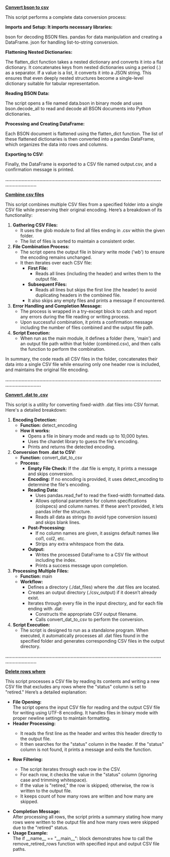 <a href="https://github.com/deejayhighbee/python-csv-convert-tools/blob/main/bson_convert.py"><strong>Convert bson to csv</strong></a>

This script performs a complete data conversion process:

<strong>Imports and Setup: It imports necessary libraries:</strong>

bson for decoding BSON files. pandas for data manipulation and creating a DataFrame. json for handling list-to-string conversion.

<strong>Flattening Nested Dictionaries:</strong>

The flatten_dict function takes a nested dictionary and converts it into a flat dictionary. It concatenates keys from nested dictionaries using a period (.) as a separator. If a value is a list, it converts it into a JSON string. This ensures that even deeply nested structures become a single-level dictionary suitable for tabular representation.

<strong>Reading BSON Data:</strong>

The script opens a file named data.bson in binary mode and uses bson.decode_all to read and decode all BSON documents into Python dictionaries.

<strong>Processing and Creating DataFrame:</strong>

Each BSON document is flattened using the flatten_dict function. The list of these flattened dictionaries is then converted into a pandas DataFrame, which organizes the data into rows and columns.

<strong>Exporting to CSV:</strong>

Finally, the DataFrame is exported to a CSV file named output.csv, and a confirmation message is printed.

<strong>………………………………………………………………………………………………………………</strong>

<a href="https://github.com/deejayhighbee/python-csv-convert-tools/blob/main/combine_csv.py"><strong>Combine csv files</strong></a>

This script combines multiple CSV files from a specified folder into a single CSV file while preserving their original encoding. Here’s a breakdown of its functionality:
<ol>
 	<li><strong>Gathering CSV Files:</strong>
<ul>
 	<li>It uses the glob module to find all files ending in .csv within the given folder.</li>
 	<li>The list of files is sorted to maintain a consistent order.</li>
</ul>
</li>
 	<li><strong>File Combination Process:</strong>
<ul>
 	<li>The script opens the output file in binary write mode ('wb') to ensure the encoding remains unchanged.</li>
 	<li>It then iterates over each CSV file:
<ul>
 	<li><strong>First File:</strong>
<ul>
 	<li>Reads all lines (including the header) and writes them to the output file.</li>
</ul>
</li>
 	<li><strong>Subsequent Files:</strong>
<ul>
 	<li>Reads all lines but skips the first line (the header) to avoid duplicating headers in the combined file.</li>
</ul>
</li>
 	<li>It also skips any empty files and prints a message if encountered.</li>
</ul>
</li>
</ul>
</li>
 	<li><strong>Error Handling and Completion Message:</strong>
<ul>
 	<li>The process is wrapped in a try-except block to catch and report any errors during the file reading or writing process.</li>
 	<li>Upon successful combination, it prints a confirmation message including the number of files combined and the output file path.</li>
</ul>
</li>
 	<li><strong>Script Execution:</strong>
<ul>
 	<li>When run as the main module, it defines a folder (here, 'main') and an output file path within that folder (combined.csv), and then calls the function to perform the combination.</li>
</ul>
</li>
</ol>
In summary, the code reads all CSV files in the folder, concatenates their data into a single CSV file while ensuring only one header row is included, and maintains the original file encoding.

<strong>…………………………………………………………………………………………………………………</strong>

<a href="https://github.com/deejayhighbee/python-csv-convert-tools/blob/main/dat_to_csv.py"><strong>Convert .dat to .csv</strong></a>

This script is a utility for converting fixed-width .dat files into CSV format. Here's a detailed breakdown:
<ol>
 	<li><strong>Encoding Detection:</strong>
<ul>
 	<li><strong>Function:</strong> detect_encoding</li>
 	<li><strong>How it works:</strong>
<ul>
 	<li>Opens a file in binary mode and reads up to 10,000 bytes.</li>
 	<li>Uses the chardet library to guess the file's encoding.</li>
 	<li>Prints and returns the detected encoding.</li>
</ul>
</li>
</ul>
</li>
 	<li><strong>Conversion from .dat to CSV:</strong>
<ul>
 	<li><strong>Function:</strong> convert_dat_to_csv</li>
 	<li><strong>Process:</strong>
<ul>
 	<li><strong>Empty File Check:</strong> If the .dat file is empty, it prints a message and skips conversion.</li>
 	<li><strong>Encoding:</strong> If no encoding is provided, it uses detect_encoding to determine the file's encoding.</li>
 	<li><strong>Reading Data:</strong>
<ul>
 	<li>Uses pandas.read_fwf to read the fixed-width formatted data.</li>
 	<li>Allows optional parameters for column specifications (colspecs) and column names. If these aren’t provided, it lets pandas infer the structure.</li>
 	<li>Reads all data as strings (to avoid type conversion issues) and skips blank lines.</li>
</ul>
</li>
 	<li><strong>Post-Processing:</strong>
<ul>
 	<li>If no column names are given, it assigns default names like col1, col2, etc.</li>
 	<li>Strips any extra whitespace from the data.</li>
</ul>
</li>
 	<li><strong>Output:</strong>
<ul>
 	<li>Writes the processed DataFrame to a CSV file without including the index.</li>
 	<li>Prints a success message upon completion.</li>
</ul>
</li>
</ul>
</li>
</ul>
</li>
 	<li><strong>Processing Multiple Files:</strong>
<ul>
 	<li><strong>Function:</strong> main</li>
 	<li><strong>Workflow:</strong>
<ul>
 	<li>Defines a directory (./dat_files) where the .dat files are located.</li>
 	<li>Creates an output directory (./csv_output) if it doesn’t already exist.</li>
 	<li>Iterates through every file in the input directory, and for each file ending with .dat:
<ul>
 	<li>Constructs the appropriate CSV output filename.</li>
 	<li>Calls convert_dat_to_csv to perform the conversion.</li>
</ul>
</li>
</ul>
</li>
</ul>
</li>
 	<li><strong>Script Execution:</strong>
<ul>
 	<li>The script is designed to run as a standalone program. When executed, it automatically processes all .dat files found in the specified folder and generates corresponding CSV files in the output directory.</li>
</ul>
</li>
</ol>
<strong>………………………………………………………………………………………………………………</strong>

<a href="https://github.com/deejayhighbee/python-csv-convert-tools/blob/main/delete_rows_where.py"><strong>Delete rows where</strong></a>

This script processes a CSV file by reading its contents and writing a new CSV file that excludes any rows where the "status" column is set to "retired." Here’s a detailed explanation:
<ul>
 	<li data-start="188" data-end="400"><strong data-start="188" data-end="205">File Opening:</strong><br data-start="205" data-end="208" />The script opens the input CSV file for reading and the output CSV file for writing using UTF-8 encoding. It handles files in binary mode with proper newline settings to maintain formatting.</li>
 	<li data-start="404" data-end="428"><strong data-start="404" data-end="426">Header Processing:</strong></li>
</ul>
<ul data-start="431" data-end="663">
 	<li style="list-style-type: none;">
<ul>
 	<li data-start="431" data-end="522">It reads the first line as the header and writes this header directly to the output file.</li>
 	<li data-start="525" data-end="663">It then searches for the "status" column in the header. If the "status" column is not found, it prints a message and exits the function.</li>
</ul>
</li>
</ul>
<ul>
 	<li data-start="667" data-end="687"><strong data-start="667" data-end="685">Row Filtering:</strong></li>
</ul>
<ul data-start="690" data-end="1017">
 	<li style="list-style-type: none;">
<ul>
 	<li data-start="690" data-end="740">The script iterates through each row in the CSV.</li>
 	<li data-start="743" data-end="842">For each row, it checks the value in the "status" column (ignoring case and trimming whitespace).</li>
 	<li data-start="845" data-end="943">If the value is "retired," the row is skipped; otherwise, the row is written to the output file.</li>
 	<li data-start="946" data-end="1017">It keeps count of how many rows are written and how many are skipped.</li>
</ul>
</li>
</ul>
<ul>
 	<li data-start="1021" data-end="1217"><strong data-start="1021" data-end="1044">Completion Message:</strong><br data-start="1044" data-end="1047" />After processing all rows, the script prints a summary stating how many rows were written to the output file and how many rows were skipped due to the "retired" status.</li>
 	<li data-start="1221" data-end="1390"><strong data-start="1221" data-end="1239">Usage Example:</strong><br data-start="1239" data-end="1242" />The if __name__ == "__main__": block demonstrates how to call the remove_retired_rows function with specified input and output CSV file paths.</li>
</ul>
&nbsp;
